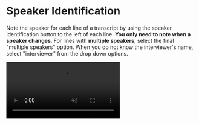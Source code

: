 # Speaker Identification

Note the speaker for each line of a transcript by using the speaker identification button to the left of each line. **You only need to note when a speaker changes**. For lines with **multiple speakers**, select the final "multiple speakers" option. When you do not know the interviewer's name, select "interviewer" from the drop down options.

<video src="https://s3.amazonaws.com/togetherwelisten.nypl.org/video/twl_sample_speakers.mp4" preload="auto" class="toggle-sound sample-video" autoplay loop muted></video>
